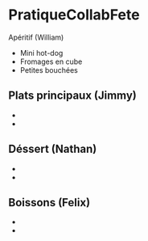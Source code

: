 # PratiqueCollabFete

Apéritif (William)
- Mini hot-dog
- Fromages en cube
- Petites bouchées

Plats principaux (Jimmy)
-
-
-

Déssert (Nathan)
-
-
-

Boissons (Felix)
-
-
-